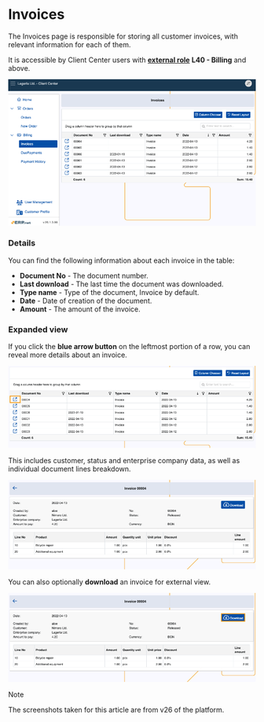 # Invoices

The Invoices page is responsible for storing all customer invoices, with relevant information for each of them. 

It is accessible by Client Center users with **[external role](https://docs.erp.net/tech/modules/crm/sales/customers/external-access.html#roles)** **L40 - Billing** and above.

![pictures](pictures/invoices_module.png)

### Details

You can find the following information about each invoice in the table:

- **Document No** - The document number.
- **Last download** - The last time the document was downloaded.
- **Type name** - Type of the document, Invoice by default.
- **Date** - Date of creation of the document.
- **Amount** - The amount of the invoice.

### Expanded view

If you click the **blue arrow button** on the leftmost portion of a row, you can reveal more details about an invoice.

![pictures](pictures/invoices_select.png)

This includes customer, status and enterprise company data, as well as individual document lines breakdown.

![pictures](pictures/invoices_details.png)

You can also optionally **download** an invoice for external view.

![pictures](pictures/invoices_download.png)

> [!NOTE]
> 
> The screenshots taken for this article are from v26 of the platform.
